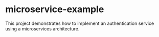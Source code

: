 # microservice-example
This project demonstrates how to implement an authentication service using a microservices architecture.
